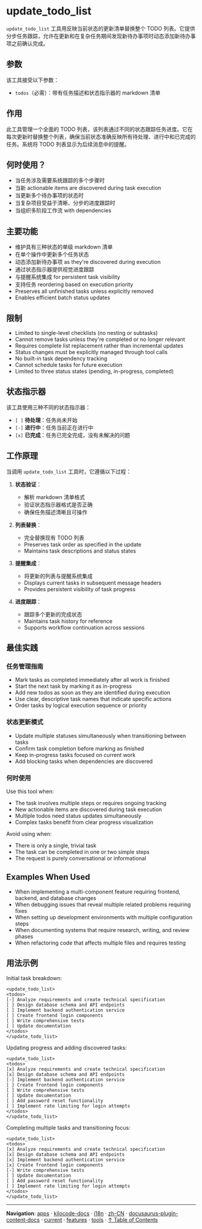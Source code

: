 # update_todo_list

`update_todo_list` 工具用反映当前状态的更新清单替换整个 TODO 列表。它提供分步任务跟踪，允许在更新和在复杂任务期间发现新待办事项时动态添加新待办事项之前确认完成。

## 参数

该工具接受以下参数：

- `todos`（必需）：带有任务描述和状态指示器的 markdown 清单

## 作用

此工具管理一个全面的 TODO 列表，该列表通过不同的状态跟踪任务进度。它在每次更新时替换整个列表，确保当前状态准确反映所有待处理、进行中和已完成的任务。系统将 TODO 列表显示为后续消息中的提醒。

## 何时使用？

- 当任务涉及需要系统跟踪的多个步骤时
- 当新 actionable items are discovered during task execution
- 当更新多个待办事项的状态时
- 当复杂项目受益于清晰、分步的进度跟踪时
- 当组织多阶段工作流 with dependencies

## 主要功能

- 维护具有三种状态的单级 markdown 清单
- 在单个操作中更新多个任务状态
- 动态添加新待办事项 as they're discovered during execution
- 通过状态指示器提供视觉进度跟踪
- 与提醒系统集成 for persistent task visibility
- 支持任务 reordering based on execution priority
- Preserves all unfinished tasks unless explicitly removed
- Enables efficient batch status updates

## 限制

- Limited to single-level checklists (no nesting or subtasks)
- Cannot remove tasks unless they're completed or no longer relevant
- Requires complete list replacement rather than incremental updates
- Status changes must be explicitly managed through tool calls
- No built-in task dependency tracking
- Cannot schedule tasks for future execution
- Limited to three status states (pending, in-progress, completed)

## 状态指示器

该工具使用三种不同的状态指示器：

- `[ ]` **待处理**：任务尚未开始
- `[-]` **进行中**：任务当前正在进行中
- `[x]` **已完成**：任务已完全完成，没有未解决的问题

## 工作原理

当调用 `update_todo_list` 工具时，它遵循以下过程：

1.  **状态验证**：

    - 解析 markdown 清单格式
    - 验证状态指示器格式是否正确
    - 确保任务描述清晰且可操作

2.  **列表替换**：

    - 完全替换现有 TODO 列表
    - Preserves task order as specified in the update
    - Maintains task descriptions and status states

3.  **提醒集成**：

    - 将更新的列表与提醒系统集成
    - Displays current tasks in subsequent message headers
    - Provides persistent visibility of task progress

4.  **进度跟踪**：
    - 跟踪多个更新的完成状态
    - Maintains task history for reference
    - Supports workflow continuation across sessions

## 最佳实践

### 任务管理指南

- Mark tasks as completed immediately after all work is finished
- Start the next task by marking it as in-progress
- Add new todos as soon as they are identified during execution
- Use clear, descriptive task names that indicate specific actions
- Order tasks by logical execution sequence or priority

### 状态更新模式

- Update multiple statuses simultaneously when transitioning between tasks
- Confirm task completion before marking as finished
- Keep in-progress tasks focused on current work
- Add blocking tasks when dependencies are discovered

### 何时使用

Use this tool when:

- The task involves multiple steps or requires ongoing tracking
- New actionable items are discovered during task execution
- Multiple todos need status updates simultaneously
- Complex tasks benefit from clear progress visualization

Avoid using when:

- There is only a single, trivial task
- The task can be completed in one or two simple steps
- The request is purely conversational or informational

## Examples When Used

- When implementing a multi-component feature requiring frontend, backend, and database changes
- When debugging issues that reveal multiple related problems requiring fixes
- When setting up development environments with multiple configuration steps
- When documenting systems that require research, writing, and review phases
- When refactoring code that affects multiple files and requires testing

## 用法示例

Initial task breakdown:

```
<update_todo_list>
<todos>
[-] Analyze requirements and create technical specification
[ ] Design database schema and API endpoints
[ ] Implement backend authentication service
[ ] Create frontend login components
[ ] Write comprehensive tests
[ ] Update documentation
</todos>
</update_todo_list>
```

Updating progress and adding discovered tasks:

```
<update_todo_list>
<todos>
[x] Analyze requirements and create technical specification
[x] Design database schema and API endpoints
[-] Implement backend authentication service
[ ] Create frontend login components
[ ] Write comprehensive tests
[ ] Update documentation
[ ] Add password reset functionality
[ ] Implement rate limiting for login attempts
</todos>
</update_todo_list>
```

Completing multiple tasks and transitioning focus:

```
<update_todo_list>
<todos>
[x] Analyze requirements and create technical specification
[x] Design database schema and API endpoints
[x] Implement backend authentication service
[x] Create frontend login components
[-] Write comprehensive tests
[ ] Update documentation
[ ] Add password reset functionality
[ ] Implement rate limiting for login attempts
</todos>
</update_todo_list>
```

---

**Navigation**: [apps](../../../../../../../../apps/) · [kilocode-docs](../../../../../../../apps/kilocode-docs/) · [i18n](../../../../../../apps/kilocode-docs/i18n/) · [zh-CN](../../../../../apps/kilocode-docs/i18n/zh-CN/) · [docusaurus-plugin-content-docs](../../../../apps/kilocode-docs/i18n/zh-CN/docusaurus-plugin-content-docs/) · [current](../../../apps/kilocode-docs/i18n/zh-CN/docusaurus-plugin-content-docs/current/) · [features](../../apps/kilocode-docs/i18n/zh-CN/docusaurus-plugin-content-docs/current/features/) · [tools](../apps/kilocode-docs/i18n/zh-CN/docusaurus-plugin-content-docs/current/features/tools/) · [↑ Table of Contents](#update-todo-list)
